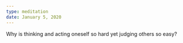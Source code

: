 ```yaml
---
type: meditation
date: January 5, 2020
---
```


Why is thinking and acting oneself so hard yet judging others so easy?
